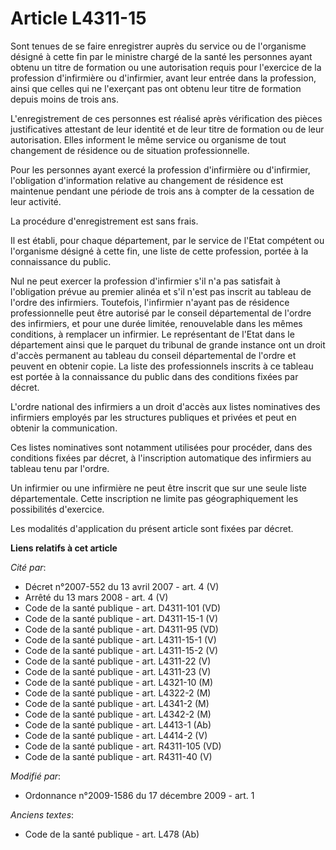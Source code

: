 # Article L4311-15

Sont tenues de se faire enregistrer auprès du service ou de l'organisme désigné à cette fin par le ministre chargé de la
santé les personnes ayant obtenu un titre de formation ou une autorisation requis pour l'exercice de la profession
d'infirmière ou d'infirmier, avant leur entrée dans la profession, ainsi que celles qui ne l'exerçant pas ont obtenu leur
titre de formation depuis moins de trois ans. 

L'enregistrement de ces personnes est réalisé après vérification des pièces justificatives attestant de leur identité et de
leur titre de formation ou de leur autorisation. Elles informent le même service ou organisme de tout changement de résidence
ou de situation professionnelle. 

Pour les personnes ayant exercé la profession d'infirmière ou d'infirmier, l'obligation d'information relative au changement
de résidence est maintenue pendant une période de trois ans à compter de la cessation de leur activité. 

La procédure d'enregistrement est sans frais. 

Il est établi, pour chaque département, par le service de l'Etat compétent ou l'organisme désigné à cette fin, une liste de
cette profession, portée à la connaissance du public.

Nul ne peut exercer la profession d'infirmier s'il n'a pas satisfait à l'obligation prévue au premier alinéa et s'il n'est
pas inscrit au tableau de l'ordre des infirmiers. Toutefois, l'infirmier n'ayant pas de résidence professionnelle peut être
autorisé par le conseil départemental de l'ordre des infirmiers, et pour une durée limitée, renouvelable dans les mêmes
conditions, à remplacer un infirmier. Le représentant de l'Etat dans le département ainsi que le parquet du tribunal de
grande instance ont un droit d'accès permanent au tableau du conseil départemental de l'ordre et peuvent en obtenir copie. La
liste des professionnels inscrits à ce tableau est portée à la connaissance du public dans des conditions fixées par décret.

L'ordre national des infirmiers a un droit d'accès aux listes nominatives des infirmiers employés par les structures
publiques et privées et peut en obtenir la communication. 

Ces listes nominatives sont notamment utilisées pour procéder, dans des conditions fixées par décret, à l'inscription
automatique des infirmiers au tableau tenu par l'ordre. 

Un infirmier ou une infirmière ne peut être inscrit que sur une seule liste départementale. Cette inscription ne limite pas
géographiquement les possibilités d'exercice.

Les modalités d'application du présent article sont fixées par décret.

**Liens relatifs à cet article**

_Cité par_:

  - Décret n°2007-552 du 13 avril 2007 - art. 4 (V)
  - Arrêté du 13 mars 2008 - art. 4 (V)
  - Code de la santé publique - art. D4311-101 (VD)
  - Code de la santé publique - art. D4311-15-1 (V)
  - Code de la santé publique - art. D4311-95 (VD)
  - Code de la santé publique - art. L4311-15-1 (V)
  - Code de la santé publique - art. L4311-15-2 (V)
  - Code de la santé publique - art. L4311-22 (V)
  - Code de la santé publique - art. L4311-23 (V)
  - Code de la santé publique - art. L4321-10 (M)
  - Code de la santé publique - art. L4322-2 (M)
  - Code de la santé publique - art. L4341-2 (M)
  - Code de la santé publique - art. L4342-2 (M)
  - Code de la santé publique - art. L4413-1 (Ab)
  - Code de la santé publique - art. L4414-2 (V)
  - Code de la santé publique - art. R4311-105 (VD)
  - Code de la santé publique - art. R4311-40 (V)

_Modifié par_:

  - Ordonnance n°2009-1586 du 17 décembre 2009 - art. 1

_Anciens textes_:

  - Code de la santé publique - art. L478 (Ab)
